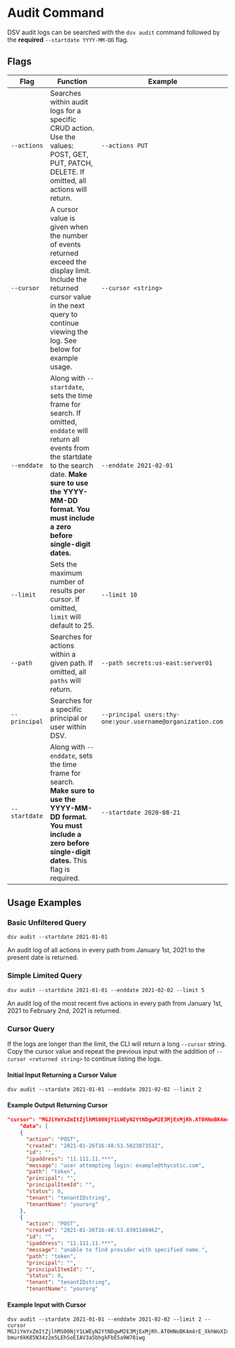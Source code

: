 [title]: # (Audit)
[tags]: # (DevOps Secrets Vault,DSV,logging,audit)
[priority]: # (4850)

# Audit Command

DSV audit logs can be searched with the `dsv audit` command followed by the **required** `--startdate YYYY-MM-DD` flag.

## Flags

|Flag|Function|Example|
|---|---|---|
|`--actions`| Searches within audit logs for a specific CRUD action. Use the values: POST, GET, PUT, PATCH, DELETE. If omitted, all actions will return.| `--actions PUT`|
|`--cursor`| A cursor value is given when the number of events returned exceed the display limit. Include the returned cursor value in the next query to continue viewing the log. See below for example usage.| `--cursor <string>`
|`--enddate`| Along with `--startdate`, sets the time frame for search. If omitted, `enddate` will return all events from the startdate to the search date. **Make sure to use the YYYY-MM-DD format. You must include a zero before single-digit dates.**| `--enddate 2021-02-01`|
|`--limit`| Sets the maximum number of results per cursor. If omitted, `limit` will default to 25.| `--limit 10`|
|`--path`| Searches for actions within a given path. If omitted, all `paths` will return.| `--path secrets:us-east:server01`
|`--principal`| Searches for a specific principal or user within DSV.| `--principal users:thy-one:your.username@organization.com` |
|`--startdate`| Along with `--enddate`, sets the time frame for search. **Make sure to use the YYYY-MM-DD format. You must include a zero before single-digit dates.** This flag is required.| `--startdate 2020-08-21`|

## Usage Examples

### Basic Unfiltered Query

```
dsv audit --startdate 2021-01-01
```

An audit log of all actions in every path from January 1st, 2021 to the present date is returned.

### Simple Limited Query

```
dsv audit --startdate 2021-01-01 --enddate 2021-02-02 --limit 5
```

An audit log of the most recent five actions in every path from January 1st, 2021 to February 2nd, 2021 is returned.

### Cursor Query

If the logs are longer than the limit, the CLI will return a long `--cursor` string. Copy the cursor value and repeat the previous input with the addition of `--cursor <returned string>` to continue listing the logs.

#### Initial Input Returning a Cursor Value

```
dsv audit --stardate 2021-01-01 --enddate 2021-02-02 --limit 2
```

#### Example Output Returning Cursor

```JSON
"cursor": "MGJiYmYxZmItZjlhMS00NjY1LWEyN2YtNDgwM2E3MjExMjRh.AT0HNoBK4m4rE_XkhWoXImQyjbX8hrSHQiXM06qRIQ8KgZAU21Kdb-bmur6kK85N34z2e5LEhSoEIAV3a5bhgkFbE5a9W78iwg",
    "data": [
    {
      "action": "POST",
      "created": "2021-01-26T16:48:53.502387353Z",
      "id": "",
      "ipaddress": "11.111.11.***",
      "message": "user attempting login: example@thycotic.com",
      "path": "token",
      "principal": "",
      "principalItemId": "",
      "status": 0,
      "tenant": "tenantIDstring",
      "tenantName": "yourorg"
    },
    {
      "action": "POST",
      "created": "2021-01-26T16:48:53.839114046Z",
      "id": "",
      "ipaddress": "11.111.11.***",
      "message": "unable to find provider with specified name.",
      "path": "token",
      "principal": "",
      "principalItemId": "",
      "status": 0,
      "tenant": "tenantIDstring",
      "tenantName": "yourorg"
```

#### Example Input with Cursor

```
dsv audit --stardate 2021-01-01 --enddate 2021-02-02 --limit 2 --cursor MGJiYmYxZmItZjlhMS00NjY1LWEyN2YtNDgwM2E3MjExMjRh.AT0HNoBK4m4rE_XkhWoXImQyjbX8hrSHQiXM06qRIQ8KgZAU21Kdb-bmur6kK85N34z2e5LEhSoEIAV3a5bhgkFbE5a9W78iwg
```